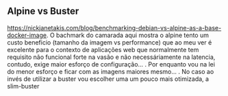 ## Alpine vs Buster
https://nickjanetakis.com/blog/benchmarking-debian-vs-alpine-as-a-base-docker-image.
O bachmark do camarada aqui mostra o alpine tento um custo beneficio (tamanho da imagem vs performance) que ao meu ver é excelente para o contexto de aplicações web que normalmente tem requisito não funcional forte na vasão e não necessáriamente na latencia, contudo, exige maior esforço de configuração... . Por enquanto vou na lei do menor esforço e ficar com as imagens maiores mesmo... . No caso ao invés de utilizar a buster vou escolher uma um pouco mais otimizada, a slim-buster